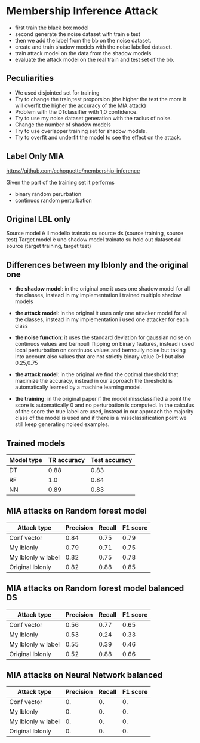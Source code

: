 # Membership Inference Attack
- first train the black box model
- second generate the noise dataset with train e test
- then we add the label from the bb on the noise dataset.
- create and train shadow models with the noise labelled dataset.
- train attack model on the data from the shadow models
- evaluate the attack model on the real train and test set of the bb.


## Peculiarities 
- We used disjointed set for training
- Try to change the train,test proporsion (the higher the test the more it will overfit the higher the accuracy of the MIA attack)
- Problem with the DTclassifier with 1,0 confidence.
- Try to use my noise dataset generation with the radius of noise.
- Change the number of shadow models
- Try to use overlapper training set for shadow models.
- Try to overfit and underfit the model to see the effect on the attack.

## Label Only MIA
https://github.com/cchoquette/membership-inference

Given the part of the training set it performs
- binary random perurbation
- continuos random perturbation

## Original LBL only
Source model è il modello trainato su source ds (source training, source test)
Target model è uno shadow model trainato su hold out dataset dal source (target training, target test)

## Differences between my lblonly and the original one
- **the shadow model**: in the original one it uses
 one shadow model for all the classes, instead in my
 implementation i trained multiple shadow models

- **the attack model**: in the original it uses only one attacker model
for all the classes, instead in my implementation i used
one attacker for each class

- **the noise function**: it uses the standard deviation
for gaussian noise on continuos values and bernoulli flipping on 
binary features, instead i used local perturbation on continuos values
and bernoully noise but taking into account also values that are not strictly binary value 0-1
but also 0.25,0.75

- **the attack model**: in the original we find the optimal threshold that
maximize the accuracy, instead in our approach the threshold is automatically
learned by a machine learning model.

- **the training**: in the original paper if the model missclassified a point
the score is automatically 0 and no perturbation is computed. In the calculus of the
score the true label are used, instead in our approach the majority class
of the model is used and if there is a missclassification point we still keep
generating noised examples. 

## Trained models
| Model type     | TR accuracy | Test accuracy | 
| ----------- | ----------- | ----------- | 
| DT | 0.88 | 0.83|
| RF | 1.0 | 0.84 |
| NN | 0.89 | 0.83 |

## MIA attacks on Random forest model
| Attack type     | Precision | Recall | F1 score | 
| ----------- | ----------- | ----------- | ----------- |
| Conf vector | 0.84 | 0.75 | 0.79 |
| My lblonly | 0.79 | 0.71 | 0.75 |
| My lblonly w label | 0.82 | 0.75 | 0.78 |
| Original lblonly | 0.82 | 0.88 | 0.85 |

## MIA attacks on Random forest model balanced DS
| Attack type     | Precision | Recall | F1 score | 
| ----------- | ----------- | ----------- | ----------- |
| Conf vector | 0.56 | 0.77 | 0.65 |
| My lblonly | 0.53 | 0.24 | 0.33 |
| My lblonly w label | 0.55 | 0.39 | 0.46 |
| Original lblonly | 0.52 | 0.88 | 0.66 |

## MIA attacks on Neural Network balanced
| Attack type     | Precision | Recall | F1 score | 
| ----------- | ----------- | ----------- | ----------- |
| Conf vector | 0. | 0. | 0. |
| My lblonly | 0. | 0. | 0. |
| My lblonly w label | 0. | 0. | 0. |
| Original lblonly | 0. | 0. | 0. |
